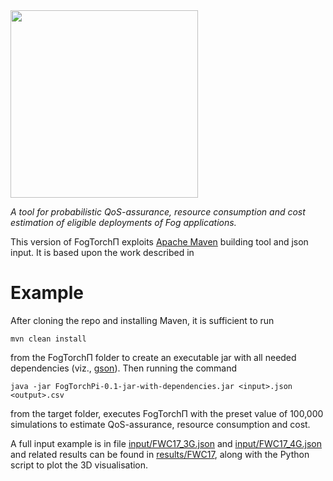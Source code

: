 <img src="https://github.com/di-unipi-socc/FogTorchPI/blob/master/img/logoftpi.PNG" width="300">

_A tool for probabilistic QoS-assurance, resource consumption and cost estimation of eligible deployments of Fog applications._

This version of FogTorchΠ exploits [Apache Maven](https://maven.apache.org/) building tool and json input. It is based upon the work described in

# Example
After cloning the repo and installing Maven, it is sufficient to run 

```
mvn clean install
```
from the FogTorchΠ  folder to create an executable jar with all needed dependencies (viz., [gson](https://github.com/google/gson)). Then running the command

```
java -jar FogTorchPi-0.1-jar-with-dependencies.jar <input>.json <output>.csv
```

from the target folder, executes FogTorchΠ with the preset value of 100,000 simulations to estimate QoS-assurance, resource consumption and cost. 

A full input example is in file [input/FWC17_3G.json](https://github.com/di-unipi-socc/FogTorchPI/tree/costmodel/input/FWC17_3G.json) and [input/FWC17_4G.json](https://github.com/di-unipi-socc/FogTorchPI/tree/costmodel/input/FWC17_4G.json) and related results can be found in [results/FWC17](https://github.com/di-unipi-socc/FogTorchPI/tree/costmodel/results/FWC17), along with the Python script to plot the 3D visualisation.


